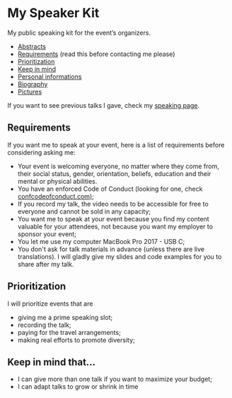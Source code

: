 # My Speaker Kit
My public speaking kit for the event’s organizers.

- [Abstracts](abstracts.md)
- [Requirements](#requirements) (read this before contacting me please)
- [Prioritization](#prioritization)
- [Keep in mind](#keep-in-mind-that)
- [Personal informations](personalinfo.md)
- [Biography](biography.md)
- [Pictures](pictures/)

If you want to see previous talks I gave, check my [speaking page](https://outofcomfortzone.net/speaking/).

## Requirements
If you want me to speak at your event, here is a list of requirements before considering asking me:
* Your event is welcoming everyone, no matter where they come from, their social status, gender, orientation, beliefs, education and their mental or physical abilities. 
* You have an enforced Code of Conduct (looking for one, check [confcodeofconduct.com)](https://github.com/confcodeofconduct/confcodeofconduct.com);
* If you record my talk, the video needs to be accessible for free to everyone and cannot be sold in any capacity;
* You want me to speak at your event because you find my content valuable for your attendees, not because you want my employer to sponsor your event;
* You let me use my computer MacBook Pro 2017 - USB C;
* You don't ask for talk materials in advance (unless there are live translations). I will gladly give my slides and code examples for you to share after my talk.

## Prioritization
I will prioritize events that are
* giving me a prime speaking slot;
* recording the talk;
* paying for the travel arrangements;
* making real efforts to promote diversity;

## Keep in mind that...
* I can give more than one talk if you want to maximize your budget;
* I can adapt talks to grow or shrink in time